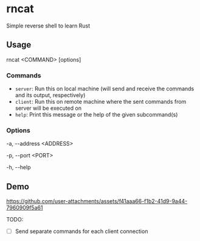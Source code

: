 # rncat

Simple reverse shell to learn Rust

## Usage

rncat \<COMMAND\> [options]

### Commands

- `server`: Run this on local machine (will send and receive the commands and its output, respectively)
- `client`: Run this on remote machine where the sent commands from server will be executed on
- `help`: Print this message or the help of the given subcommand(s)

### Options

-a, --address \<ADDRESS\>

-p, --port \<PORT\>

-h, --help

## Demo



https://github.com/user-attachments/assets/f41aaa66-f1b2-41d9-9a44-7960909f5a61


TODO:
- [ ] Send separate commands for each client connection
